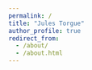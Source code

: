 ```yaml
---
permalink: /
title: "Jules Torgue"
author_profile: true
redirect_from: 
  - /about/
  - /about.html
---
```


